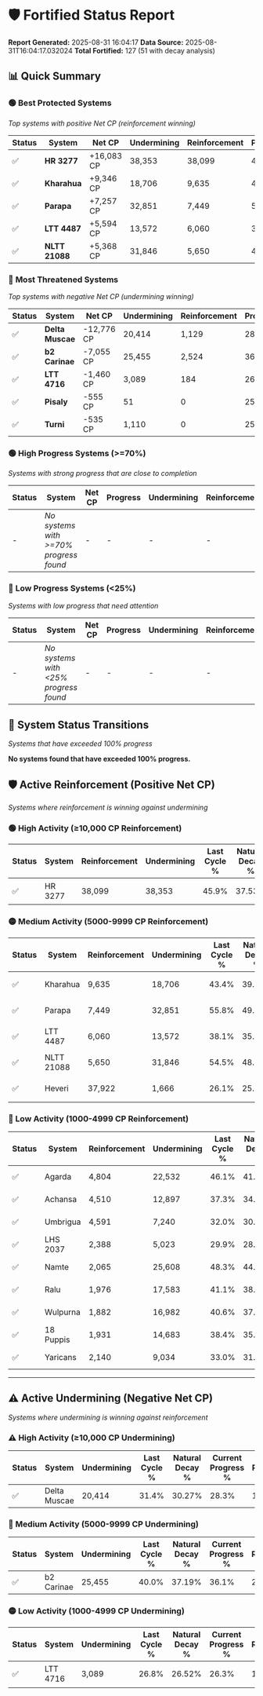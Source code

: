 # 🛡️ Fortified Status Report

**Report Generated:** 2025-08-31 16:04:17
**Data Source:** 2025-08-31T16:04:17.032024
**Total Fortified:** 127 (51 with decay analysis)

## 📊 Quick Summary

### 🟢 **Best Protected Systems**
*Top systems with positive Net CP (reinforcement winning)*

| Status | System | Net CP | Undermining | Reinforcement | Progress |
|--------|--------|--------|-------------|---------------|----------|
| ✅ | **HR 3277** | +16,083 CP | 38,353 | 38,099 | 40.0% |
| ✅ | **Kharahua** | +9,346 CP | 18,706 | 9,635 | 40.5% |
| ✅ | **Parapa** | +7,257 CP | 32,851 | 7,449 | 50.7% |
| ✅ | **LTT 4487** | +5,594 CP | 13,572 | 6,060 | 36.0% |
| ✅ | **NLTT 21088** | +5,368 CP | 31,846 | 5,650 | 49.6% |

### 🔴 **Most Threatened Systems**
*Top systems with negative Net CP (undermining winning)*

| Status | System | Net CP | Undermining | Reinforcement | Progress |
|--------|--------|--------|-------------|---------------|----------|
| ✅ | **Delta Muscae** | -12,776 CP | 20,414 | 1,129 | 28.3% |
| ✅ | **b2 Carinae** | -7,055 CP | 25,455 | 2,524 | 36.1% |
| ✅ | **LTT 4716** | -1,460 CP | 3,089 | 184 | 26.3% |
| ✅ | **Pisaly** | -555 CP | 51 | 0 | 25.0% |
| ✅ | **Turni** | -535 CP | 1,110 | 0 | 25.8% |

### 🟢 **High Progress Systems (>=70%)**
*Systems with strong progress that are close to completion*

| Status | System | Net CP | Progress | Undermining | Reinforcement |
|--------|--------|--------|----------|-------------|---------------|
| - | *No systems with >=70% progress found* | - | - | - | - |

### 🔴 **Low Progress Systems (<25%)**
*Systems with low progress that need attention*

| Status | System | Net CP | Progress | Undermining | Reinforcement |
|--------|--------|--------|----------|-------------|---------------|
| - | *No systems with <25% progress found* | - | - | - | - |
## 🔄 System Status Transitions
*Systems that have exceeded 100% progress*

**No systems found that have exceeded 100% progress.**

## 🛡️ Active Reinforcement (Positive Net CP)
*Systems where reinforcement is winning against undermining*

### 🟢 High Activity (≥10,000 CP Reinforcement)

| Status | System | Reinforcement | Undermining | Last Cycle % | Natural Decay % | Current Progress % | Current CP | Net CP | Activity |
|--------|--------|---------------|-------------|--------------|-----------------|-------------------|------------|--------|----------|
| ✅ | HR 3277 | 38,099 | 38,353 | 45.9% | 37.53% | 40.0% | 260,000 | +16,083 | 🟢 High Reinforcement |

### 🟡 Medium Activity (5000-9999 CP Reinforcement)

| Status | System | Reinforcement | Undermining | Last Cycle % | Natural Decay % | Current Progress % | Current CP | Net CP | Activity |
|--------|--------|---------------|-------------|--------------|-----------------|-------------------|------------|--------|----------|
| ✅ | Kharahua | 9,635 | 18,706 | 43.4% | 39.06% | 40.5% | 263,250 | +9,346 | 🟡 Medium Reinforcement |
| ✅ | Parapa | 7,449 | 32,851 | 55.8% | 49.58% | 50.7% | 329,550 | +7,257 | 🟡 Medium Reinforcement |
| ✅ | LTT 4487 | 6,060 | 13,572 | 38.1% | 35.14% | 36.0% | 234,000 | +5,594 | 🟡 Medium Reinforcement |
| ✅ | NLTT 21088 | 5,650 | 31,846 | 54.5% | 48.77% | 49.6% | 322,400 | +5,368 | 🟡 Medium Reinforcement |
| ✅ | Heveri | 37,922 | 1,666 | 26.1% | 25.00% | 25.8% | 167,700 | +5,200 | 🟡 Medium Reinforcement |

### 🔴 Low Activity (1000-4999 CP Reinforcement)

| Status | System | Reinforcement | Undermining | Last Cycle % | Natural Decay % | Current Progress % | Current CP | Net CP | Activity |
|--------|--------|---------------|-------------|--------------|-----------------|-------------------|------------|--------|----------|
| ✅ | Agarda | 4,804 | 22,532 | 46.1% | 41.90% | 42.6% | 276,900 | +4,534 | 🔵 Low Reinforcement |
| ✅ | Achansa | 4,510 | 12,897 | 37.3% | 34.67% | 35.3% | 229,450 | +4,086 | 🔵 Low Reinforcement |
| ✅ | Umbrigua | 4,591 | 7,240 | 32.0% | 30.30% | 30.9% | 200,850 | +3,905 | 🔵 Low Reinforcement |
| ✅ | LHS 2037 | 2,388 | 5,023 | 29.9% | 28.81% | 29.1% | 189,150 | +1,900 | 🔵 Low Reinforcement |
| ✅ | Namte | 2,065 | 25,608 | 48.3% | 44.13% | 44.4% | 288,600 | +1,738 | 🔵 Low Reinforcement |
| ✅ | Ralu | 1,976 | 17,583 | 41.1% | 38.16% | 38.4% | 249,600 | +1,583 | 🔵 Low Reinforcement |
| ✅ | Wulpurna | 1,882 | 16,982 | 40.6% | 37.76% | 38.0% | 247,000 | +1,555 | 🔵 Low Reinforcement |
| ✅ | 18 Puppis | 1,931 | 14,683 | 38.4% | 35.89% | 36.1% | 234,650 | +1,369 | 🔵 Low Reinforcement |
| ✅ | Yaricans | 2,140 | 9,034 | 33.0% | 31.42% | 31.6% | 205,400 | +1,176 | 🔵 Low Reinforcement |


---

## ⚠️ Active Undermining (Negative Net CP)
*Systems where undermining is winning against reinforcement*

### ⚠️ High Activity (≥10,000 CP Undermining)

| Status | System | Undermining | Last Cycle % | Natural Decay % | Current Progress % | Reinforcement | Current CP | Net CP | Activity |
|--------|--------|-------------|--------------|-----------------|-------------------|---------------|------------|--------|----------|
| ✅ | Delta Muscae | 20,414 | 31.4% | 30.27% | 28.3% | 1,129 | 183,950 | -12,776 | ⚠️ High Undermining |

### 🔶 Medium Activity (5000-9999 CP Undermining)

| Status | System | Undermining | Last Cycle % | Natural Decay % | Current Progress % | Reinforcement | Current CP | Net CP | Activity |
|--------|--------|-------------|--------------|-----------------|-------------------|---------------|------------|--------|----------|
| ✅ | b2 Carinae | 25,455 | 40.0% | 37.19% | 36.1% | 2,524 | 234,650 | -7,055 | 🔶 Medium Undermining |

### 🟡 Low Activity (1000-4999 CP Undermining)

| Status | System | Undermining | Last Cycle % | Natural Decay % | Current Progress % | Reinforcement | Current CP | Net CP | Activity |
|--------|--------|-------------|--------------|-----------------|-------------------|---------------|------------|--------|----------|
| ✅ | LTT 4716 | 3,089 | 26.8% | 26.52% | 26.3% | 184 | 170,950 | -1,460 | 🟡 Low Undermining |
